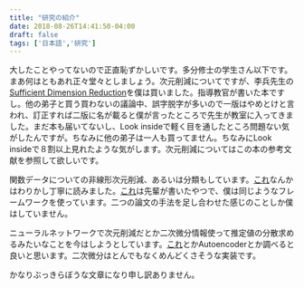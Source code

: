 ```yaml
---
title: "研究の紹介"
date: 2018-08-26T14:41:50-04:00
draft: false
tags: ['日本語','研究']
---
```


大したことやってないので正直恥ずかしいです。多分修士の学生さん以下です。まあ何はともあれ正々堂々としましょう。次元削減についてですが、李兵先生の[Sufficient Dimension Reduction](https://www.amazon.com/Sufficient-Dimension-Reduction-Applications-Probability/dp/1498704476/ref=sr_1_1?ie=UTF8&qid=1534993598&sr=8-1&keywords=bing+li)を僕は買いました。指導教官が書いた本ですし。他の弟子と買う買わないの議論中、誤字脱字が多いので一版はやめとけと言われ、訂正すれば二版に名が載ると僕が言ったところで先生が教室に入ってきました。まだ本も届いてないし、Look insideで軽く目を通したところ問題ない気がしたんですが。ちなみに他の弟子は一人も買ってません。ちなみにLook insideで８割以上見れたような気がします。次元削減についてはこの本の参考文献を参照して欲しいです。

関数データについての非線形次元削減、あるいは分類もしています。[これ](https://arxiv.org/pdf/0705.0209.pdf)なんかはわりかし丁寧に読みました。[これ](https://projecteuclid.org/euclid.aos/1497319688)は先輩が書いたやつで、僕は同じようなフレームワークを使っています。二つの論文の手法を足し合わせた感じのことしか僕はしていません。

ニューラルネットワークで次元削減だとか二次微分情報使って推定値の分散求めるみたいなことを今はしようとしています。[これ](http://www.stat.purdue.edu/~yuzhu/stat598m3/Papers/AdaptiveEstimation.pdf)とかAutoencoderとか調べると良いと思います。二次微分はとんでもなくめんどくさそうな実装です。

かなりぶっきらぼうな文章になり申し訳ありません。

